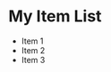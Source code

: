 <!-- index.html -->
<!DOCTYPE html>
<html lang="en">
<head>
  <meta charset="UTF-8">
  <title>Item List</title>
</head>
<body>
  <h1>My Item List</h1>
  <ul id="items">
    <li>Item 1</li>
    <li>Item 2</li>
    <li>Item 3</li>
  </ul>
</body>
</html>
